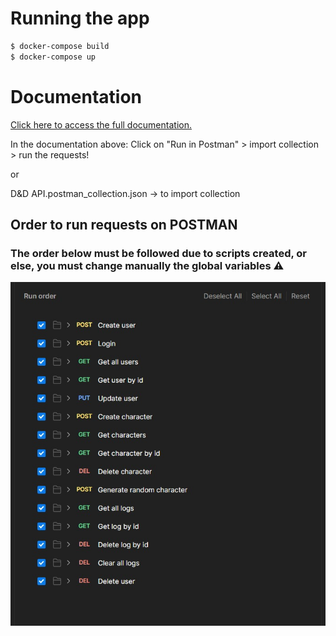 # Running the app

```bash
$ docker-compose build
$ docker-compose up
```

# Documentation 
[Click here to access the full documentation.](https://documenter.getpostman.com/view/30334910/2sA3XWdycs) 

In the documentation above: Click on "Run in Postman" > import collection > run the requests!

or

D&D API.postman_collection.json -> to import collection

## Order to run requests on POSTMAN

### The order below must be followed due to scripts created, or else, you must change manually the global variables ⚠️

<img src="./public/requests-order.jpg">
